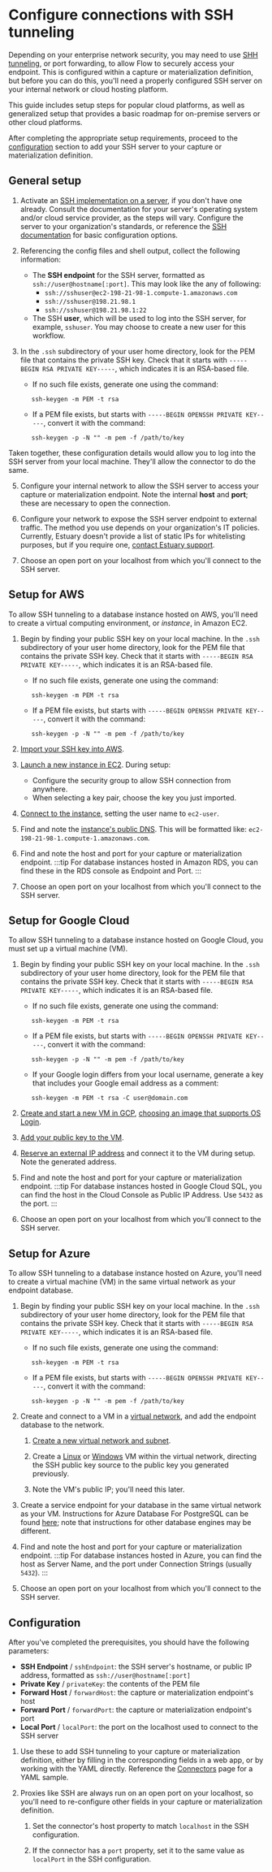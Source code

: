 # Configure connections with SSH tunneling

Depending on your enterprise network security, you may need to use [SHH tunneling](https://www.ssh.com/academy/ssh/tunneling/example#local-forwarding), or port forwarding, to allow Flow
to securely access your endpoint. This is configured within a capture or materialization definition, but
before you can do this, you'll need a properly configured SSH server on your internal network or cloud hosting platform.

This guide includes setup steps for popular cloud platforms,
as well as generalized setup that provides a basic roadmap for on-premise servers or other cloud platforms.

After completing the appropriate setup requirements, proceed to the [configuration](#configuration) section
to add your SSH server to your capture or materialization definition.

## General setup

1. Activate an [SSH implementation on a server](https://www.ssh.com/academy/ssh/server#availability-of-ssh-servers), if you don't have one already.
Consult the documentation for your server's operating system and/or cloud service provider, as the steps will vary.
Configure the server to your organization's standards, or reference the [SSH documentation](https://www.ssh.com/academy/ssh/sshd_config) for
basic configuration options.

2. Referencing the config files and shell output, collect the following information:

   * The **SSH endpoint** for the SSH server, formatted as `ssh://user@hostname[:port]`. This may look like the any of following:
     * `ssh://sshuser@ec2-198-21-98-1.compute-1.amazonaws.com`
     * `ssh://sshuser@198.21.98.1`
     * `ssh://sshuser@198.21.98.1:22`
   * The SSH **user**, which will be used to log into the SSH server, for example, `sshuser`. You may choose to create a new
  user for this workflow.

3. In the `.ssh` subdirectory of your user home directory,
   look for the PEM file that contains the private SSH key. Check that it starts with `-----BEGIN RSA PRIVATE KEY-----`,
   which indicates it is an RSA-based file.
   * If no such file exists, generate one using the command:
   ```console
      ssh-keygen -m PEM -t rsa
      ```
   * If a PEM file exists, but starts with `-----BEGIN OPENSSH PRIVATE KEY-----`, convert it with the command:
   ```console
      ssh-keygen -p -N "" -m pem -f /path/to/key
      ```

  Taken together, these configuration details would allow you to log into the SSH server from your local machine.
  They'll allow the connector to do the same.

5. Configure your internal network to allow the SSH server to access your capture or materialization endpoint.
  Note the internal **host** and **port**; these are necessary to open the connection.

6. Configure your network to expose the SSH server endpoint to external traffic. The method you use
   depends on your organization's IT policies. Currently, Estuary doesn't provide a list of static IPs for
   whitelisting purposes, but if you require one, [contact Estuary support](mailto:support@estuary.dev).

7. Choose an open port on your localhost from which you'll connect to the SSH server.

## Setup for AWS

To allow SSH tunneling to a database instance hosted on AWS, you'll need to create a virtual computing environment, or *instance*, in Amazon EC2.

1. Begin by finding your public SSH key on your local machine.
   In the `.ssh` subdirectory of your user home directory,
   look for the PEM file that contains the private SSH key. Check that it starts with `-----BEGIN RSA PRIVATE KEY-----`,
   which indicates it is an RSA-based file.
   * If no such file exists, generate one using the command:
   ```console
      ssh-keygen -m PEM -t rsa
      ```
   * If a PEM file exists, but starts with `-----BEGIN OPENSSH PRIVATE KEY-----`, convert it with the command:
   ```console
      ssh-keygen -p -N "" -m pem -f /path/to/key
      ```

2. [Import your SSH key into AWS](https://docs.aws.amazon.com/AWSEC2/latest/UserGuide/ec2-key-pairs.html#how-to-generate-your-own-key-and-import-it-to-aws).

3. [Launch a new instance in EC2](https://docs.aws.amazon.com/AWSEC2/latest/UserGuide/LaunchingAndUsingInstances.html). During setup:
   * Configure the security group to allow SSH connection from anywhere.
   * When selecting a key pair, choose the key you just imported.

4. [Connect to the instance](https://docs.aws.amazon.com/AWSEC2/latest/UserGuide/AccessingInstances.html),
setting the user name to `ec2-user`.

5. Find and note the [instance's public DNS](https://docs.aws.amazon.com/vpc/latest/userguide/vpc-dns.html#vpc-dns-viewing). This will be formatted like: `ec2-198-21-98-1.compute-1.amazonaws.com`.

6. Find and note the host and port for your capture or materialization endpoint.
  :::tip
  For database instances hosted in Amazon RDS, you can find these in the RDS console as Endpoint and Port.
  :::

7. Choose an open port on your localhost from which you'll connect to the SSH server.

## Setup for Google Cloud

To allow SSH tunneling to a database instance hosted on Google Cloud, you must set up a virtual machine (VM).

1. Begin by finding your public SSH key on your local machine.
   In the `.ssh` subdirectory of your user home directory,
   look for the PEM file that contains the private SSH key. Check that it starts with `-----BEGIN RSA PRIVATE KEY-----`,
   which indicates it is an RSA-based file.
   * If no such file exists, generate one using the command:
   ```console
      ssh-keygen -m PEM -t rsa
      ```
   * If a PEM file exists, but starts with `-----BEGIN OPENSSH PRIVATE KEY-----`, convert it with the command:
   ```console
      ssh-keygen -p -N "" -m pem -f /path/to/key
      ```
   * If your Google login differs from your local username, generate a key that includes your Google email address as a comment:
   ```console
      ssh-keygen -m PEM -t rsa -C user@domain.com
      ```

2. [Create and start a new VM in GCP](https://cloud.google.com/compute/docs/instances/create-start-instance), [choosing an image that supports OS Login](https://cloud.google.com/compute/docs/images/os-details#user-space-features).

3. [Add your public key to the VM](https://cloud.google.com/compute/docs/connect/add-ssh-keys).

5. [Reserve an external IP address](https://cloud.google.com/compute/docs/ip-addresses/reserve-static-external-ip-address) and connect it to the VM during setup.
Note the generated address.

6. Find and note the host and port for your capture or materialization endpoint.
  :::tip
  For database instances hosted in Google Cloud SQL, you can find the host in the Cloud Console as Public IP Address.
  Use `5432` as the port.
  :::

7. Choose an open port on your localhost from which you'll connect to the SSH server.

## Setup for Azure

To allow SSH tunneling to a database instance hosted on Azure, you'll need to create a virtual machine (VM) in the same virtual network as your endpoint database.

1. Begin by finding your public SSH key on your local machine.
   In the `.ssh` subdirectory of your user home directory,
   look for the PEM file that contains the private SSH key. Check that it starts with `-----BEGIN RSA PRIVATE KEY-----`,
   which indicates it is an RSA-based file.
   * If no such file exists, generate one using the command:
   ```console
      ssh-keygen -m PEM -t rsa
      ```
   * If a PEM file exists, but starts with `-----BEGIN OPENSSH PRIVATE KEY-----`, convert it with the command:
   ```console
      ssh-keygen -p -N "" -m pem -f /path/to/key
      ```

2. Create and connect to a VM in a [virtual network](https://docs.microsoft.com/en-us/azure/virtual-network/virtual-networks-overview), and add the endpoint database to the network.

   1. [Create a new virtual network and subnet](https://docs.microsoft.com/en-us/azure/virtual-network/quick-create-portal).

   2. Create a [Linux](https://docs.microsoft.com/en-us/azure/virtual-machines/linux/quick-create-portal) or [Windows](https://docs.microsoft.com/en-us/azure/virtual-machines/windows/quick-create-portal) VM within the virtual network,
   directing the SSH public key source to the public key you generated previously.

   3. Note the VM's public IP; you'll need this later.

3. Create a service endpoint for your database in the same virtual network as your VM.
Instructions for Azure Database For PostgreSQL can be found [here](https://docs.microsoft.com/en-us/azure/postgresql/howto-manage-vnet-using-portal);
note that instructions for other database engines may be different.

4. Find and note the host and port for your capture or materialization endpoint.
  :::tip
  For database instances hosted in Azure, you can find the host as Server Name, and the port under Connection Strings (usually `5432`).
  :::

5. Choose an open port on your localhost from which you'll connect to the SSH server.

## Configuration

After you've completed the prerequisites, you should have the following parameters:

* **SSH Endpoint** / `sshEndpoint`: the SSH server's hostname, or public IP address, formatted as `ssh://user@hostname[:port]`
* **Private Key** / `privateKey`: the contents of the PEM file
* **Forward Host** / `forwardHost`: the capture or materialization endpoint's host
* **Forward Port** / `forwardPort`: the capture or materialization endpoint's port
* **Local Port** / `localPort`: the port on the localhost used to connect to the SSH server

1. Use these to add SSH tunneling to your capture or materialization definition, either by filling in the corresponding fields
  in a web app, or by working with the YAML directly. Reference the [Connectors](../../concepts/connectors/#connecting-to-endpoints-on-secure-networks) page for a YAML sample.

2. Proxies like SSH are always run on an open port on your localhost,
so you'll need to re-configure other fields in your capture or materialization definition.

   1. Set the connector's host property to match `localhost` in the SSH configuration.

   2. If the connector has a `port` property, set it to the same value as `localPort` in the SSH configuration.
